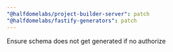 ```yaml
---
"@halfdomelabs/project-builder-server": patch
"@halfdomelabs/fastify-generators": patch
---
```


Ensure schema does not get generated if no authorize

